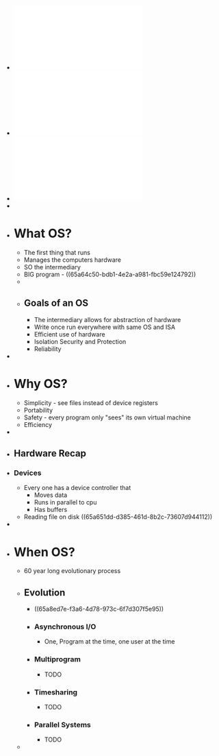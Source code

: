 - ![00-OVERVIEW.pdf](../assets/00-OVERVIEW(1)_1705396874201_0.pdf)
- ![01a-INTRO-hardware.pdf](../assets/01a-INTRO-hardware_1705397123696_0.pdf)
- ![01b-INTRO-OS.pdf](../assets/01b-INTRO-OS_1705397130600_0.pdf)
-
- # What OS?
	- The first thing that runs
	- Manages the computers hardware
	- SO the intermediary
	- BIG program - ((65a64c50-bdb1-4e2a-a981-fbc59e124792))
	-
	- ## Goals of an OS
		- The intermediary allows for abstraction of hardware
		- Write once run everywhere with same OS and ISA
		- Efficient use  of hardware
		- Isolation Security and Protection
		- Reliability
-
- # Why OS?
	- Simplicity - see files instead of device registers
	- Portability
	- Safety - every program only "sees" its own virtual machine
	- Efficiency
-
- ## Hardware Recap
- ### Devices
	- Every one has a device controller that
		- Moves data
		- Runs in parallel  to cpu
		- Has buffers
	- Reading file on disk
	  ((65a651dd-d385-461d-8b2c-73607d944112))
-
- # When OS?
	- 60 year long evolutionary process
	- ## Evolution
		- ((65a8ed7e-f3a6-4d78-973c-6f7d307f5e95))
		- ### Asynchronous I/O
			- One, Program at the time, one user at the time
		- ### Multiprogram
			- TODO
		- ### Timesharing
			- TODO
		- ### Parallel Systems
			- TODO
	-